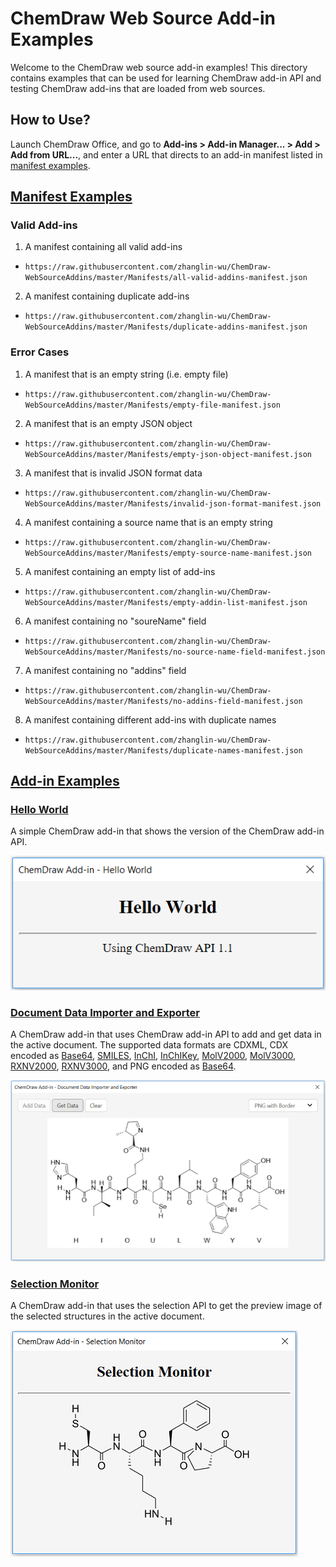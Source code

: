 # ChemDraw Web Source Add-in Examples

Welcome to the ChemDraw web source add-in examples! This directory contains examples that can be used for learning ChemDraw add-in API and testing ChemDraw add-ins that are loaded from web sources.

## How to Use?

Launch ChemDraw Office, and go to **Add-ins > Add-in Manager... > Add > Add from URL...**, and enter a URL that directs to an add-in manifest listed in [manifest examples](https://github.com/zhanglin-wu/ChemDraw-WebSourceAddins/tree/master/Manifests).

## [Manifest Examples](https://github.com/zhanglin-wu/ChemDraw-WebSourceAddins/tree/master/Manifests)

### Valid Add-ins
1. A manifest containing all valid add-ins
  - `https://raw.githubusercontent.com/zhanglin-wu/ChemDraw-WebSourceAddins/master/Manifests/all-valid-addins-manifest.json`
2. A manifest containing duplicate add-ins
  - `https://raw.githubusercontent.com/zhanglin-wu/ChemDraw-WebSourceAddins/master/Manifests/duplicate-addins-manifest.json`

### Error Cases

1. A manifest that is an empty string (i.e. empty file)
  - `https://raw.githubusercontent.com/zhanglin-wu/ChemDraw-WebSourceAddins/master/Manifests/empty-file-manifest.json`
2. A manifest that is an empty JSON object
  - `https://raw.githubusercontent.com/zhanglin-wu/ChemDraw-WebSourceAddins/master/Manifests/empty-json-object-manifest.json`
3. A manifest that is invalid JSON format data
  - `https://raw.githubusercontent.com/zhanglin-wu/ChemDraw-WebSourceAddins/master/Manifests/invalid-json-format-manifest.json`
4. A manifest containing a source name that is an empty string
  - `https://raw.githubusercontent.com/zhanglin-wu/ChemDraw-WebSourceAddins/master/Manifests/empty-source-name-manifest.json`
5. A manifest containing an empty list of add-ins
  - `https://raw.githubusercontent.com/zhanglin-wu/ChemDraw-WebSourceAddins/master/Manifests/empty-addin-list-manifest.json`
6. A manifest containing no "soureName" field
  - `https://raw.githubusercontent.com/zhanglin-wu/ChemDraw-WebSourceAddins/master/Manifests/no-source-name-field-manifest.json`
7. A manifest containing no "addins" field
  - `https://raw.githubusercontent.com/zhanglin-wu/ChemDraw-WebSourceAddins/master/Manifests/no-addins-field-manifest.json`
8. A manifest containing different add-ins with duplicate names
  - `https://raw.githubusercontent.com/zhanglin-wu/ChemDraw-WebSourceAddins/master/Manifests/duplicate-names-manifest.json`


## [Add-in Examples](https://github.com/zhanglin-wu/ChemDraw-WebSourceAddins/tree/master/Add-ins)

### [Hello World](https://zhanglin-wu.github.io/ChemDraw-WebSourceAddins/Add-ins/Hello%20World/main.html)

A simple ChemDraw add-in that shows the version of the ChemDraw add-in API.

![Hello World](./README-Images/hello-world.png)

### [Document Data Importer and Exporter](https://zhanglin-wu.github.io/ChemDraw-WebSourceAddins/Add-ins/Document%20Data%20Importer%20and%20Exporter/main.html)

A ChemDraw add-in that uses ChemDraw add-in API to add and get data in the active document. The supported data formats are CDXML, CDX encoded as [Base64](https://en.wikipedia.org/wiki/Base64), [SMILES](http://www.daylight.com/dayhtml/doc/theory/theory.smiles.html), [InChI](https://iupac.org/who-we-are/divisions/division-details/inchi/), [InChIKey](https://iupac.org/who-we-are/divisions/division-details/inchi/), [MolV2000](http://accelrys.com/products/collaborative-science/biovia-draw/ctfile-no-fee.html), [MolV3000](http://accelrys.com/products/collaborative-science/biovia-draw/ctfile-no-fee.html), [RXNV2000](http://accelrys.com/products/collaborative-science/biovia-draw/ctfile-no-fee.html), [RXNV3000](http://accelrys.com/products/collaborative-science/biovia-draw/ctfile-no-fee.html), and PNG encoded as [Base64](https://en.wikipedia.org/wiki/Base64).

![Document Data Importer and Exporter](./README-Images/document-data-importer-and-exporter.png)

### [Selection Monitor](https://zhanglin-wu.github.io/ChemDraw-WebSourceAddins/Add-ins/Selection%20Monitor/main.html)

A ChemDraw add-in that uses the selection API to get the preview image of the selected structures in the active document.

![Selection Monitor](./README-Images/selection-monitor.png)